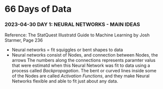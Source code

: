 
# 66 Days of Data

### 2023-04-30 DAY 1: NEURAL NETWORKS - MAIN IDEAS
Reference: The StatQuest Illustratd Guide to Machine Learning by Josh Starmer, Page 236
- Neural networks = fit squiggles or bent shapes to data 
- Neural networks consist of Nodes, and connection between Nodes, the arrows The numbers along the connections represents paramter valus that were estimatd when this Neural Network was fit to data using a process called *Backpropagation*. The bent or curved lines inside some of the Nodes are called *Activation Functions*, and they make Neural Networks flexible and able to fit just about any data. 
